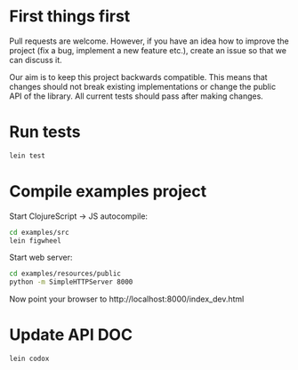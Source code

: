 # First things first

Pull requests are welcome. However, if you have an idea how to improve the project (fix a bug, implement a new feature etc.), create an issue so that we can discuss it.

Our aim is to keep this project backwards compatible. This means that changes should not break existing implementations or change the public API of the library. All current tests should pass after making changes.

# Run tests

```bash
lein test
```

# Compile examples project

Start ClojureScript -> JS autocompile:

```bash
cd examples/src
lein figwheel
```

Start web server:

```bash
cd examples/resources/public
python -m SimpleHTTPServer 8000
```

Now point your browser to http://localhost:8000/index_dev.html

# Update API DOC

```bash
lein codox
```
